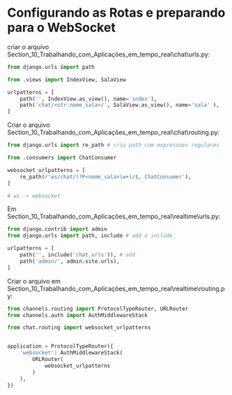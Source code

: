 # Configurando as Rotas e preparando para o WebSocket

criar o arquivo Section_10_Trabalhando_com_Aplicações_em_tempo_real\chat\urls.py:

```python
from django.urls import path

from .views import IndexView, SalaView

urlpatterns = [
    path('', IndexView.as_view(), name='index'),
    path('chat/<str:nome_sala>/', SalaView.as_view(), name='sala' ),
]
```

Criar o arquivo Section_10_Trabalhando_com_Aplicações_em_tempo_real\chat\routing.py:

```python
from django.urls import re_path # cria path com expressoes regulares

from .consumers import ChatConsumer

websocket_urlpatterns = [
    re_path(r'ws/chat/(?P<nome_sala>\w+)/$, ChatConsumer'),
]

# ws -> websocket
```

Em Section_10_Trabalhando_com_Aplicações_em_tempo_real\realtime\urls.py:

```python
from django.contrib import admin
from django.urls import path, include # add o include

urlpatterns = [
    path('', include('chat.urls')), # add
    path('admin/', admin.site.urls),
]
```

Criar o arquivo em Section_10_Trabalhando_com_Aplicações_em_tempo_real\realtime\routing.py:

```python
from channels.routing import ProtocolTypeRouter, URLRouter
from channels.auth import AuthMiddlewareStack

from chat.routing import websocket_urlpatterns


application = ProtocolTypeRouter({
    'websocket': AuthMiddlewareStack(
        URLRouter(
            websocket_urlpatterns
        )
    ),
})
```

